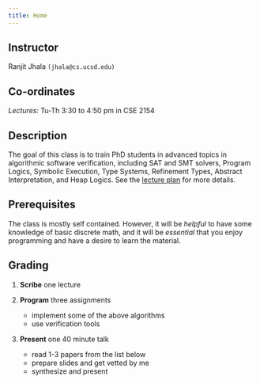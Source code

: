 ```yaml
---
title: Home 
---
```


## Instructor

Ranjit Jhala `(jhala@cs.ucsd.edu)`

## Co-ordinates 

*Lectures:* Tu-Th 3:30 to 4:50 pm in CSE 2154

## Description

The goal of this class is to train PhD students in advanced topics in
algorithmic software verification, including SAT and SMT solvers, Program
Logics, Symbolic Execution, Type Systems, Refinement Types, Abstract
Interpretation, and Heap Logics. See the [lecture plan](lectures.html)
for more details.

## Prerequisites

The class is mostly self contained. However, it will be *helpful* to have
some knowledge of basic discrete math, and it will be *essential* 
that you enjoy programming and have a desire to learn the material.

## Grading

1. **Scribe** one lecture

2. **Program** three assignments
    - implement some of the above algorithms
    - use verification tools

3. **Present** one 40 minute talk
    - read 1-3 papers from the list below
    - prepare slides and get vetted by me
    - synthesize and present


